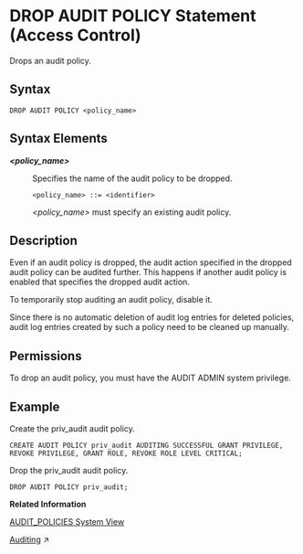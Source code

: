<!-- loio20d6324675191014b588d13fe491415e -->

# DROP AUDIT POLICY Statement \(Access Control\)

Drops an audit policy.



<a name="loio20d6324675191014b588d13fe491415e__sql_drop_audit_policy_1sql_drop_audit_policy_syntax"/>

## Syntax

```
DROP AUDIT POLICY <policy_name>
```



<a name="loio20d6324675191014b588d13fe491415e__sql_drop_audit_policy_1sql_drop_audit_policy_syntax_elements"/>

## Syntax Elements


<dl>
<dt><b>

*<policy\_name\>*

</b></dt>
<dd>

Specifies the name of the audit policy to be dropped.

```
<policy_name> ::= <identifier>
```

*<policy\_name\>* must specify an existing audit policy.



</dd>
</dl>



<a name="loio20d6324675191014b588d13fe491415e__sql_drop_audit_policy_1sql_drop_audit_policy_description"/>

## Description

Even if an audit policy is dropped, the audit action specified in the dropped audit policy can be audited further. This happens if another audit policy is enabled that specifies the dropped audit action.

To temporarily stop auditing an audit policy, disable it.

Since there is no automatic deletion of audit log entries for deleted policies, audit log entries created by such a policy need to be cleaned up manually.



<a name="loio20d6324675191014b588d13fe491415e__section_snl_sp5_qbb"/>

## Permissions

To drop an audit policy, you must have the AUDIT ADMIN system privilege.



<a name="loio20d6324675191014b588d13fe491415e__sql_drop_audit_policy_1sql_drop_audit_policy_examples"/>

## Example

Create the priv\_audit audit policy.

```
CREATE AUDIT POLICY priv_audit AUDITING SUCCESSFUL GRANT PRIVILEGE, REVOKE PRIVILEGE, GRANT ROLE, REVOKE ROLE LEVEL CRITICAL;
```

Drop the priv\_audit audit policy.

```
DROP AUDIT POLICY priv_audit;
```

**Related Information**  


[AUDIT\_POLICIES System View](../../020-System-Views-Reference/021-System-Views/audit-policies-system-view-209e4d3.md "Provides information about audit policies.")

[Auditing](https://help.sap.com/viewer/a1317de16a1e41a6b0ff81849d80713c/2024_1_QRC/en-US/ddcb6ed2bb5710148183db80e4aca49b.html "Auditing allows you to monitor and record selected actions performed in the SAP HANA Cloud, SAP HANA database.") :arrow_upper_right:

